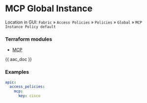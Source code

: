 # MCP Global Instance

Location in GUI:
`Fabric` » `Access Policies` » `Policies` » `Global` » `MCP Instance Policy default`

### Terraform modules

* [MCP](https://registry.terraform.io/modules/netascode/mcp/aci/latest)

{{ aac_doc }}
### Examples

```yaml
apic:
  access_policies:
    mcp:
      key: cisco
```
